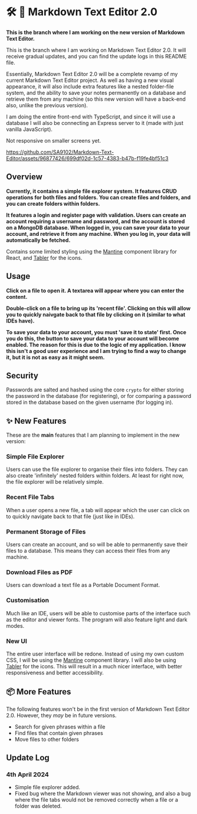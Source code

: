 # :hammer_and_wrench: :notebook: Markdown Text Editor 2.0

**This is the branch where I am working on the new version of Markdown Text Editor.**

This is the branch where I am working on Markdown Text Editor 2.0. It will receive gradual updates, and you can find the update logs in this README file.

Essentially, Markdown Text Editor 2.0 will be a complete revamp of my current Markdown Text Editor project. As well as having a new visual appearance, it will also include extra features like a nested folder-file system, and the ability to save your notes permanently on a database and retrieve them from any machine (so this new version will have a back-end also, unlike the previous version).

I am doing the entire front-end with TypeScript, and since it will use a database I will also be connecting an Express server to it (made with just vanilla JavaScript).

Not responsive on smaller screens yet.

https://github.com/SA9102/Markdown-Text-Editor/assets/96877426/699df02d-1c57-4383-b47b-f19fe4bf51c3

## Overview

**Currently, it contains a simple file explorer system. It features CRUD operations for both files and folders. You can create files and folders, and you can create folders within folders.**

**It features a login and register page with validation. Users can create an account requiring a username and password, and the account is stored on a MongoDB database. When logged in, you can save your data to your account, and retrieve it from any machine. When you log in, your data will automatically be fetched.**

Contains some limited styling using the [Mantine](https://mantine.dev/) component library for React, and [Tabler](https://tabler.io/icons) for the icons.

## Usage

**Click on a file to open it. A textarea will appear where you can enter the content.**

**Double-click on a file to bring up its 'recent file'. Clicking on this will allow you to quickly naivgate back to that file by clicking on it (similar to what IDEs have).**

**To save your data to your account, you must 'save it to state' first. Once you do this, the button to save your data to your account will become enabled. The reason for this is due to the logic of my application. I know this isn't a good user experience and I am trying to find a way to change it, but it is not as easy as it might seem.**

## Security

Passwords are salted and hashed using the core `crypto` for either storing the password in the database (for registering), or for comparing a password stored in the database based on the given username (for logging in).

## :sparkles: New Features

These are the **main** features that I am planning to implement in the new version:

### Simple File Explorer

Users can use the file explorer to organise their files into folders. They can also create 'infinitely' nested folders within folders. At least for right now, the file explorer will be relatively simple.

### Recent File Tabs

When a user opens a new file, a tab will appear which the user can click on to quickly navigate back to that file (just like in IDEs).

### Permanent Storage of Files

Users can create an account, and so will be able to permanently save their files to a database. This means they can access their files from any machine.

### Download Files as PDF

Users can download a text file as a Portable Document Format.

### Customisation

Much like an IDE, users will be able to customise parts of the interface such as the editor and viewer fonts. The program will also feature light and dark modes.

### New UI

The entire user interface will be redone. Instead of using my own custom CSS, I will be using the [Mantine](https://mantine.dev/) component library. I will also be using [Tabler](https://tabler.io/icons) for the icons. This will result in a much nicer interface, with better responsiveness and better accessibility.

## :package: More Features

The following features won't be in the first version of Markdown Text Editor 2.0. However, they _may_ be in future versions.

- Search for given phrases within a file
- Find files that contain given phrases
- Move files to other folders

## Update Log

### 4th April 2024

- Simple file explorer added.
- Fixed bug where the Markdown viewer was not showing, and also a bug where the file tabs would not be removed correctly when a file or a folder was deleted.
